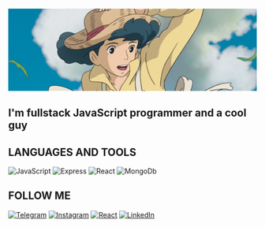 [![Header](https://github.com/Ilya612/ilya612/blob/main/assets/header.jpg)](https://t.me/clearmodern)

## I'm fullstack JavaScript programmer and a cool guy

## LANGUAGES AND TOOLS

![JavaScript](https://img.shields.io/badge/-JavaScript-090909??style=for-the-badge&logo=javascript)
![Express](https://img.shields.io/badge/-Express-090909??style=for-the-badge&logo=Express)
![React](https://img.shields.io/badge/-React-090909??style=for-the-badge&logo=React)
![MongoDb](https://img.shields.io/badge/-MongoDb-090909??style=for-the-badge&logo=MongoDb)

## FOLLOW ME

[![Telegram](https://img.shields.io/badge/-Telegram-090909??style=for-the-badge&logo=Telegram)](https://t.me/clearmodern)
[![Instagram](https://img.shields.io/badge/-Instagram-090909??style=for-the-badge&logo=Instagram)](https://www.instagram.com/modern.mp3/)
[![React](https://img.shields.io/badge/-React-090909??style=for-the-badge&logo=VK)](https://vk.com/ilia2002)
[![LinkedIn](https://img.shields.io/badge/-MongoDb-090909??style=for-the-badge&logo=LinkedIn)](https://www.linkedin.com/in/%D0%B8%D0%BB%D1%8C%D1%8F-%D0%BF%D1%80%D0%BE%D0%BD%D0%B8%D0%BD-000b72223/)
